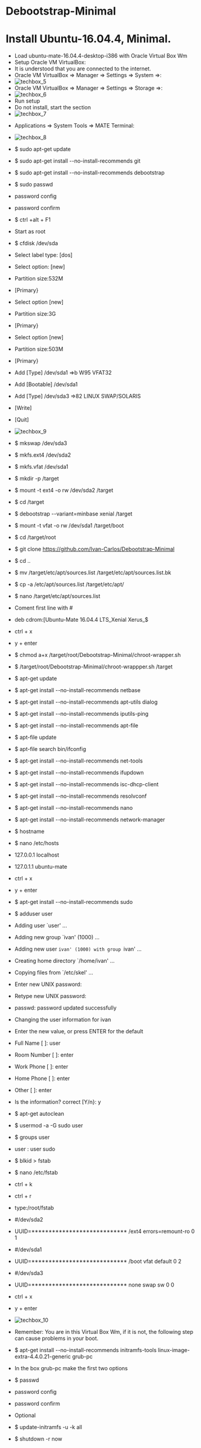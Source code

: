 # Debootstrap-Minimal
Install Ubuntu-16.04.4, Minimal.
================================
-   Load ubuntu-mate-16.04.4-desktop-i386 with
Oracle Virtual Box Wm
-   Setup Oracle VM VirtualBox:
-   It is understood that you are connected to the internet.
-   Oracle VM VirtualBox => Manager => Settings => System =>:
-   ![techbox_5](images/techbox_5.PNG)
-   Oracle VM VirtualBox => Manager => Settings => Storage =>:
-   ![techbox_6](images/techbox_6.PNG)
-   Run setup 
-   Do not install, start the section   
-   ![techbox_7](images/techbox_7.PNG)
*   Applications => System Tools => MATE Terminal:
-   ![techbox_8](images/techbox_8.PNG)





-   $ sudo apt-get update
-   $ sudo apt-get install --no-install-recommends git
-   $ sudo apt-get install --no-install-recommends debootstrap
-   $ sudo passwd
-   password config
-   password confirm
-   $ ctrl +alt + F1
-   Start as root

-   $ cfdisk /dev/sda
-   Select label type: [dos]
-   Select option: [new]
-   Partition size:532M
-   [Primary}
-   Select option [new]
-   Partition size:3G
-   [Primary}
-   Select option [new]
-   Partition size:503M
-   [Primary}
-   Add [Type] /dev/sda1 =>b W95 VFAT32
-   Add [Bootable] /dev/sda1
-   Add [Type] /dev/sda3 =>82 LINUX SWAP/SOLARIS
-   [Write]
-   [Quit]
-   ![techbox_9](images/techbox_9.PNG)

-   $ mkswap /dev/sda3
-   $ mkfs.ext4 /dev/sda2
-   $ mkfs.vfat /dev/sda1
-   $ mkdir -p /target 
-   $ mount -t ext4 -o rw /dev/sda2 /target
-   $ cd /target 
-   $ debootstrap --variant=minbase xenial /target 
-   $ mount -t vfat -o rw /dev/sda1 /target/boot
-   $ cd /target/root
-   $ git clone https://github.com/Ivan-Carlos/Debootstrap-Minimal
-   $ cd ..
-   $ mv /target/etc/apt/sources.list /target/etc/apt/sources.list.bk
-   $ cp -a /etc/apt/sources.list /target/etc/apt/
-   $ nano /target/etc/apt/sources.list
-   Coment first line with #
-   deb cdrom:[Ubuntu-Mate 16.04.4 LTS_Xenial Xerus_$
-   ctrl + x
-   y + enter  

-   $ chmod a+x /target/root/Debootstrap-Minimal/chroot-wrapper.sh
-   $ /target/root/Debootstrap-Minimal/chroot-wrappper.sh /target 
-   $ apt-get update
-   $ apt-get install --no-install-recommends netbase 
-   $ apt-get install --no-install-recommends apt-utils dialog
-   $ apt-get install --no-install-recommends iputils-ping
-   $ apt-get install --no-install-recommends apt-file
-   $ apt-file update
-   $ apt-file search bin/ifconfig
-   $ apt-get install --no-install-recommends net-tools
-   $ apt-get install --no-install-recommends ifupdown
-   $ apt-get install --no-install-recommends isc-dhcp-client
-   $ apt-get install --no-install-recommends resolvconf
-   $ apt-get install --no-install-recommends nano
-   $ apt-get install --no-install-recommends network-manager
-   $ hostname
-   $ nano /etc/hosts
-   127.0.0.1 localhost
-   127.0.1.1 ubuntu-mate
-   ctrl + x
-   y + enter

-   $ apt-get install --no-install-recommends sudo
-   $ adduser user
-   Adding user `user' ...
-   Adding new group `ivan' (1000) ...
-   Adding new user `ivan' (1000) with group `ivan' ...
-   Creating home directory `/home/ivan' ...
-   Copying files from `/etc/skel' ...
-   Enter new UNIX password: 
-   Retype new UNIX password: 
-   passwd: password updated successfully
-   Changing the user information for ivan
-   Enter the new value, or press ENTER for the default
-   Full Name [ ]: user
-   Room Number [ ]: enter
-   Work Phone [ ]: enter
-   Home Phone [ ]: enter
-   Other [ ]: enter
-   Is the information? correct [Y/n}: y

-   $ apt-get autoclean
-   $ usermod -a -G sudo user
-   $ groups user
-   user : user sudo

-   $ blkid > fstab
-   $ nano /etc/fstab
-   ctrl + k
-   ctrl + r
-   type:/root/fstab
-   #/dev/sda2
-   UUID=**************************** /ext4 errors=remount-ro 0 1
-   #/dev/sda1
-   UUID=**************************** /boot vfat default 0 2
-   #/dev/sda3
-   UUID=**************************** none swap sw 0 0
-   ctrl + x
-   y + enter
-   ![techbox_10](images/techbox_10.PNG)

-   Remember: You are in this Virtual Box Wm, if it is not, the following step can cause problems in your boot.

-   $ apt-get install --no-install-recommends initramfs-tools linux-image-extra-4.4.0.21-generic grub-pc

-   In the box grub-pc make the first two options

-   $ passwd
-   password config
-   password confirm

-   Optional
-   $ update-initramfs -u -k all
-   $ shutdown -r now


